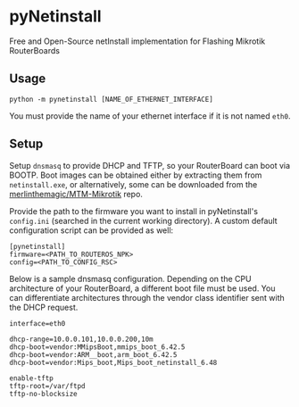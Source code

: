 # pyNetinstall

Free and Open-Source netInstall implementation for Flashing Mikrotik RouterBoards


## Usage

`python -m pynetinstall [NAME_OF_ETHERNET_INTERFACE]`

You must provide the name of your ethernet interface if it is not named `eth0`.


## Setup

Setup `dnsmasq` to provide DHCP and TFTP, so your RouterBoard can boot via
BOOTP. Boot images can be obtained either by extracting them from
`netinstall.exe`, or alternatively, some can be downloaded from the
[merlinthemagic/MTM-Mikrotik] repo.

Provide the path to the firmware you want to install in pyNetinstall's
`config.ini` (searched in the current working directory). A custom default
configuration script can be provided as well:

```
[pynetinstall]
firmware=<PATH_TO_ROUTEROS_NPK>
config=<PATH_TO_CONFIG_RSC>
```

<!--
By setting `plugin=<python_module>:<a_class>` in `config.ini`, you can create a
custom Python module for dynamically fetching different configuration files by
matching the MAC address of the connected RouterBoard. The module will be
searched for in Python's path ($PWD, $PATH or $PYTHONPATH). This is not well
documented; please see the source at `pynetinstall/plugins/simple.py`.
-->

[merlinthemagic/MTM-Mikrotik]: https://github.com/merlinthemagic/MTM-Mikrotik/tree/master/Docs/Examples/TFTP-Images

Below is a sample dnsmasq configuration. Depending on the CPU architecture of
your RouterBoard, a different boot file must be used. You can differentiate
architectures through the vendor class identifier sent with the DHCP request.

```
interface=eth0

dhcp-range=10.0.0.101,10.0.0.200,10m
dhcp-boot=vendor:MMipsBoot,mmips_boot_6.42.5
dhcp-boot=vendor:ARM__boot,arm_boot_6.42.5
dhcp-boot=vendor:Mips_boot,Mips_boot_netinstall_6.48

enable-tftp
tftp-root=/var/ftpd
tftp-no-blocksize
```

